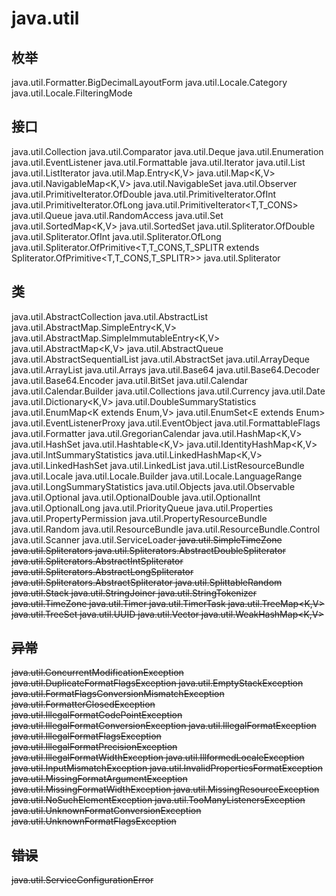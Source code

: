 # java.util

## 枚举

java.util.Formatter.BigDecimalLayoutForm
java.util.Locale.Category
java.util.Locale.FilteringMode

## 接口

java.util.Collection<E>
java.util.Comparator<T>
java.util.Deque<E>
java.util.Enumeration<E>
java.util.EventListener
java.util.Formattable
java.util.Iterator<E>
java.util.List<E>
java.util.ListIterator<E>
java.util.Map.Entry<K,V>
java.util.Map<K,V>
java.util.NavigableMap<K,V>
java.util.NavigableSet<E>
java.util.Observer
java.util.PrimitiveIterator.OfDouble
java.util.PrimitiveIterator.OfInt
java.util.PrimitiveIterator.OfLong
java.util.PrimitiveIterator<T,T_CONS>
java.util.Queue<E>
java.util.RandomAccess
java.util.Set<E>
java.util.SortedMap<K,V>
java.util.SortedSet<E>
java.util.Spliterator.OfDouble
java.util.Spliterator.OfInt
java.util.Spliterator.OfLong
java.util.Spliterator.OfPrimitive<T,T_CONS,T_SPLITR extends Spliterator.OfPrimitive<T,T_CONS,T_SPLITR>>
java.util.Spliterator<T>

## 类

java.util.AbstractCollection<E>
java.util.AbstractList<E>
java.util.AbstractMap.SimpleEntry<K,V>
java.util.AbstractMap.SimpleImmutableEntry<K,V>
java.util.AbstractMap<K,V>
java.util.AbstractQueue<E>
java.util.AbstractSequentialList<E>
java.util.AbstractSet<E>
java.util.ArrayDeque<E>
java.util.ArrayList<E>
java.util.Arrays
java.util.Base64
java.util.Base64.Decoder
java.util.Base64.Encoder
java.util.BitSet
java.util.Calendar
java.util.Calendar.Builder
java.util.Collections
java.util.Currency
java.util.Date
java.util.Dictionary<K,V>
java.util.DoubleSummaryStatistics
java.util.EnumMap<K extends Enum<K>,V>
java.util.EnumSet<E extends Enum<E>>
java.util.EventListenerProxy<T extends EventListener>
java.util.EventObject
java.util.FormattableFlags
java.util.Formatter
java.util.GregorianCalendar
java.util.HashMap<K,V>
java.util.HashSet<E>
java.util.Hashtable<K,V>
java.util.IdentityHashMap<K,V>
java.util.IntSummaryStatistics
java.util.LinkedHashMap<K,V>
java.util.LinkedHashSet<E>
java.util.LinkedList<E>
java.util.ListResourceBundle
java.util.Locale
java.util.Locale.Builder
java.util.Locale.LanguageRange
java.util.LongSummaryStatistics
java.util.Objects
java.util.Observable
java.util.Optional<T>
java.util.OptionalDouble
java.util.OptionalInt
java.util.OptionalLong
java.util.PriorityQueue<E>
java.util.Properties
java.util.PropertyPermission
java.util.PropertyResourceBundle
java.util.Random
java.util.ResourceBundle
java.util.ResourceBundle.Control
java.util.Scanner
java.util.ServiceLoader<S>
java.util.SimpleTimeZone
java.util.Spliterators
java.util.Spliterators.AbstractDoubleSpliterator
java.util.Spliterators.AbstractIntSpliterator
java.util.Spliterators.AbstractLongSpliterator
java.util.Spliterators.AbstractSpliterator<T>
java.util.SplittableRandom
java.util.Stack<E>
java.util.StringJoiner
java.util.StringTokenizer
java.util.TimeZone
java.util.Timer
java.util.TimerTask
java.util.TreeMap<K,V>
java.util.TreeSet<E>
java.util.UUID
java.util.Vector<E>
java.util.WeakHashMap<K,V>

## 异常

java.util.ConcurrentModificationException
java.util.DuplicateFormatFlagsException
java.util.EmptyStackException
java.util.FormatFlagsConversionMismatchException
java.util.FormatterClosedException
java.util.IllegalFormatCodePointException
java.util.IllegalFormatConversionException
java.util.IllegalFormatException
java.util.IllegalFormatFlagsException
java.util.IllegalFormatPrecisionException
java.util.IllegalFormatWidthException
java.util.IllformedLocaleException
java.util.InputMismatchException
java.util.InvalidPropertiesFormatException
java.util.MissingFormatArgumentException
java.util.MissingFormatWidthException
java.util.MissingResourceException
java.util.NoSuchElementException
java.util.TooManyListenersException
java.util.UnknownFormatConversionException
java.util.UnknownFormatFlagsException

## 错误

java.util.ServiceConfigurationError




